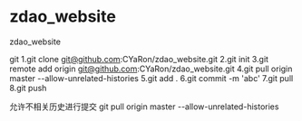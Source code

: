 # zdao_website
zdao_website

git
1.git clone git@github.com:CYaRon/zdao_website.git
2.git init
3.git remote add origin git@github.com:CYaRon/zdao_website.git
4.git pull origin master --allow-unrelated-histories
5.git add .
6.git commit -m 'abc'
7.git pull
8.git push

允许不相关历史进行提交
git pull origin master --allow-unrelated-histories
